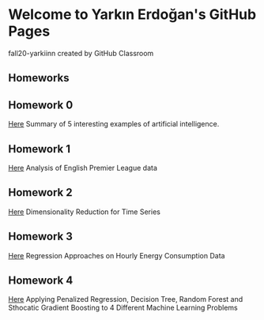 
# Welcome to Yarkın Erdoğan's GitHub Pages
fall20-yarkiinn created by GitHub Classroom

## Homeworks

## Homework 0
[Here](https://bu-ie-582.github.io/fall20-yarkiinn/files/Example_HW0)  Summary of 5 interesting examples of artificial intelligence.



## Homework 1
[Here](https://bu-ie-582.github.io/fall20-yarkiinn/files/Homework_1.html) Analysis of English Premier League data



## Homework 2
[Here](https://bu-ie-582.github.io/fall20-yarkiinn/files/Homework2.html) Dimensionality Reduction for Time Series



## Homework 3
[Here](https://bu-ie-582.github.io/fall20-yarkiinn/files/Homework3.html) Regression Approaches on Hourly Energy Consumption Data



## Homework 4
[Here](https://bu-ie-582.github.io/fall20-yarkiinn/files/Homework4.html) Applying Penalized Regression, Decision Tree, Random Forest and Sthocatic Gradient Boosting to 4 Different Machine Learning Problems
